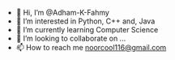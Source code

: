 - 👋 Hi, I’m @Adham-K-Fahmy
- 👀 I’m interested in Python, C++ and, Java
- 🌱 I’m currently learning Computer Science
- 💞️ I’m looking to collaborate on ...
- 📫 How to reach me noorcool116@gmail.com

<!---
Adham-K-Fahmy/Adham-K-Fahmy is a ✨ special ✨ repository because its `README.md` (this file) appears on your GitHub profile.
You can click the Preview link to take a look at your changes.
--->
